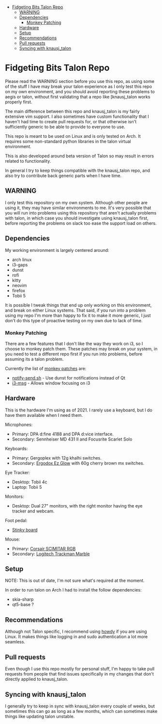 <!-- vim-markdown-toc GFM -->

* [Fidgeting Bits Talon Repo](#fidgeting-bits-talon-repo)
    * [WARNING](#warning)
    * [Dependencies](#dependencies)
        * [Monkey Patching](#monkey-patching)
    * [Hardware](#hardware)
    * [Setup](#setup)
    * [Recommendations](#recommendations)
    * [Pull requests](#pull-requests)
    * [Syncing with knausj_talon](#syncing-with-knausj_talon)

<!-- vim-markdown-toc -->

# Fidgeting Bits Talon Repo 

Please read the WARNING section before you use this repo, as using some of
the stuff I have may break your talon experience as I only test this repo on my
own environment, and you should avoid reporting these problems to aegis or
talon, without first validating that a repo like
[knausj_talon[](https://github.com/knausj85/knausj_talon) works properly first.

The main difference between this repo and knausj_talon is my fairly extensive
vim support. I also sometimes have custom functionality that I haven't had time
to create pull requests for, or that otherwise isn't sufficiently generic to be
able to provide to everyone to use.

This repo is meant to be used on Linux and is only tested on Arch.  It requires
some non-standard python libraries in the talon virtual environment.

This is also developed around beta version of Talon so may result in errors
related to functionality.

In general I try to keep things compatible with the knausj_talon repo, and also
try to contribute back generic parts when I have time. 

## WARNING

I only test this repository on my own system. Although other people are using
it, they may have similar environments to me. It's very possible that you will
run into problems using this repository that aren't actually problems with
talon, in which case you should investigate using knausj_talon first, before
reporting the problems on slack too ease the support load on others.

## Dependencies

My working environment is largely centered around:
* arch linux
* i3-gaps
* dunst
* rofi
* kitty
* neovim
* firefox
* Tobii 5

It is possible I tweak things that end up only working on this environment, and
break on either Linux systems. That said, if you run into a problem using my
repo I'm more than happy to fix it to make it more generic, I just don't do
this type of proactive testing on my own due to lack of time.

### Monkey Patching

There are a few features that I don't like the way they work on i3, so I choose
to monkey patch them. These patches may break on your system, in you need to
test a different repo first if you run into problems, before assuming its
a talon problem.

Currently the list of [monkey
patches](https://github.com/fidgetingbits/knausj_talon/blob/master/monkey/monkey_patching.py)
are:

* [notify-send.sh](https://github.com/vlevit/notify-send.sh) - Use dunst for notifications instead of Qt
* [i3-msg](https://build.i3wm.org/docs/i3-msg.html) - Allows window focusing on i3

## Hardware

This is the hardware I'm using as of 2021. I rarely use a keyboard, but I do
have them available when I need them.

Microphones:
- Primary: DPA d:fine 4188 and DPA d:vice interface.
- Secondary: Sennheiser MD 431 II and Focusrite Scarlet Solo

Keyboards:
- Primary: Gergoplex with 12g khalhi switches.
- Secondary: [Ergodox Ez Glow](https://ergodox-ez.com/pages/ergodox-ez-keyboard) with 60g cherry brown mx switches.

Eye Tracker:
- Desktop: Tobii 4c
- Laptop: Tobii 5

Monitors:
- Desktop: Dual 27" monitors, with the right monitor having the eye tracker and webcam. 


Foot pedal:
- [Stinky board](https://web.archive.org/web/20160531205704/http://stinkyboard.com/)

Mouse:
- Primary: [Corsair SCIMITAR RGB](https://www.corsair.com/us/en/Categories/Products/Gaming-Mice/SCIMITAR-RGB-Optical-MOBA-MMO-Gaming-Mouse/p/CH-9000091-NA)
- Secondary: [Logitech Trackman Marble](https://www.logitech.com/assets/51557/bossa-trackman-marble.pdf)

## Setup

NOTE: This is out of date, I'm not sure what's required at the moment.

In order to run talon on Arch I had to install the follow
dependencies:

* skia-sharp
* qt5-base ?

## Recommendations

Although not Talon specific, I recommend using
[howdy](https://wiki.archlinux.org/title/Howdy) if you are using Linux. It
makes things like logging in and sudo authentication a lot more seamless.

## Pull requests

Even though I use this repo mostly for personal stuff, I'm happy to take pull
requests from people that find issues specifically in my changes that don't
directly applied to knausj_talon.

## Syncing with knausj_talon

I generally try to keep in sync with knausj_talon every couple of weeks, but
sometimes this can go as long as a few months, which can sometimes make things
like updating talon unstable.
